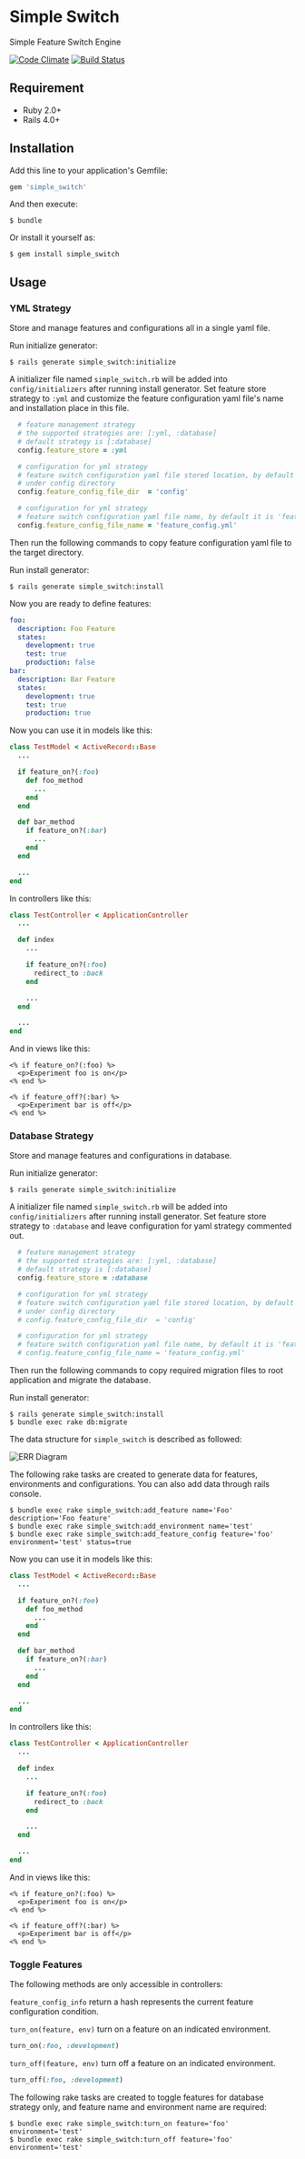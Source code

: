 # Simple Switch

Simple Feature Switch Engine

[![Code Climate](https://codeclimate.com/github/Sen-Zhang/simple_switch/badges/gpa.svg)](https://codeclimate.com/github/Sen-Zhang/simple_switch)
[![Build Status](https://travis-ci.org/Sen-Zhang/simple_switch.svg?branch=master)](https://travis-ci.org/Sen-Zhang/simple_switch)


## Requirement
* Ruby 2.0+
* Rails 4.0+

## Installation

Add this line to your application's Gemfile:

```ruby
gem 'simple_switch'
```

And then execute:

    $ bundle

Or install it yourself as:

    $ gem install simple_switch

## Usage

### YML Strategy
Store and manage features and configurations all in a single yaml file.

Run initialize generator:

    $ rails generate simple_switch:initialize

A initializer file named `simple_switch.rb` will be added into `config/initializers` after running
install generator. Set feature store strategy to `:yml` and customize the feature configuration yaml
file's name and installation place in this file.

````ruby
  # feature management strategy
  # the supported strategies are: [:yml, :database]
  # default strategy is [:database]
  config.feature_store = :yml

  # configuration for yml strategy
  # feature switch configuration yaml file stored location, by default it is stored
  # under config directory
  config.feature_config_file_dir  = 'config'

  # configuration for yml strategy
  # feature switch configuration yaml file name, by default it is 'feature_config.yml'
  config.feature_config_file_name = 'feature_config.yml'
````
Then run the following commands to copy feature configuration yaml file to the target directory.

Run install generator:

    $ rails generate simple_switch:install

Now you are ready to define features:
````yml
foo:
  description: Foo Feature
  states:
    development: true
    test: true
    production: false
bar:
  description: Bar Feature
  states:
    development: true
    test: true
    production: true
````
Now you can use it in models like this:

````ruby
class TestModel < ActiveRecord::Base
  ...

  if feature_on?(:foo)
    def foo_method
      ...
    end
  end

  def bar_method
    if feature_on?(:bar)
      ...
    end
  end

  ...
end
````
In controllers like this:

````ruby
class TestController < ApplicationController
  ...

  def index
    ...

    if feature_on?(:foo)
      redirect_to :back
    end

    ...
  end

  ...
end
````
And in views like this:

````erb
<% if feature_on?(:foo) %>
  <p>Experiment foo is on</p>
<% end %>

<% if feature_off?(:bar) %>
  <p>Experiment bar is off</p>
<% end %>
````

### Database Strategy
Store and manage features and configurations in database.

Run initialize generator:

    $ rails generate simple_switch:initialize

A initializer file named `simple_switch.rb` will be added into `config/initializers` after running
install generator. Set feature store strategy to `:database` and leave configuration for yaml strategy
commented out.

````ruby
  # feature management strategy
  # the supported strategies are: [:yml, :database]
  # default strategy is [:database]
  config.feature_store = :database

  # configuration for yml strategy
  # feature switch configuration yaml file stored location, by default it is stored
  # under config directory
  # config.feature_config_file_dir  = 'config'

  # configuration for yml strategy
  # feature switch configuration yaml file name, by default it is 'feature_config.yml'
  # config.feature_config_file_name = 'feature_config.yml'
````
Then run the following commands to copy required migration files to root application and migrate the database.

Run install generator:

    $ rails generate simple_switch:install
    $ bundle exec rake db:migrate

The data structure for `simple_switch` is described as followed:

![ERR Diagram](/images/err_diagram.png)

The following rake tasks are created to generate data for features, environments and configurations. You can also
add data through rails console.

    $ bundle exec rake simple_switch:add_feature name='Foo' description='Foo feature'
    $ bundle exec rake simple_switch:add_environment name='test'
    $ bundle exec rake simple_switch:add_feature_config feature='foo' environment='test' status=true

Now you can use it in models like this:

````ruby
class TestModel < ActiveRecord::Base
  ...

  if feature_on?(:foo)
    def foo_method
      ...
    end
  end

  def bar_method
    if feature_on?(:bar)
      ...
    end
  end

  ...
end
````
In controllers like this:

````ruby
class TestController < ApplicationController
  ...

  def index
    ...

    if feature_on?(:foo)
      redirect_to :back
    end

    ...
  end

  ...
end
````
And in views like this:

````erb
<% if feature_on?(:foo) %>
  <p>Experiment foo is on</p>
<% end %>

<% if feature_off?(:bar) %>
  <p>Experiment bar is off</p>
<% end %>
````

### Toggle Features

The following methods are only accessible in controllers:

`feature_config_info` return a hash represents the current feature configuration condition.

`turn_on(feature, env)` turn on a feature on an indicated environment.
````ruby
turn_on(:foo, :development)
````
`turn_off(feature, env)` turn off a feature on an indicated environment.
````ruby
turn_off(:foo, :development)
````

The following rake tasks are created to toggle features for database strategy only, and feature
name and environment name are required:

    $ bundle exec rake simple_switch:turn_on feature='foo' environment='test'
    $ bundle exec rake simple_switch:turn_off feature='foo' environment='test'